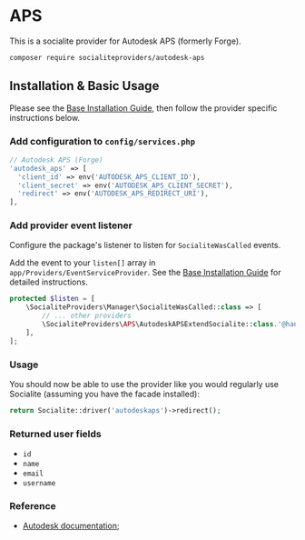 # APS

This is a socialite provider for Autodesk APS (formerly Forge). 

```bash
composer require socialiteproviders/autodesk-aps
```

## Installation & Basic Usage

Please see the [Base Installation Guide](https://socialiteproviders.com/usage/), then follow the provider specific instructions below.

### Add configuration to `config/services.php`

```php
// Autodesk APS (Forge)
'autodesk_aps' => [    
  'client_id' => env('AUTODESK_APS_CLIENT_ID'),  
  'client_secret' => env('AUTODESK_APS_CLIENT_SECRET'),  
  'redirect' => env('AUTODESK_APS_REDIRECT_URI'),
],
```

### Add provider event listener

Configure the package's listener to listen for `SocialiteWasCalled` events.

Add the event to your `listen[]` array in `app/Providers/EventServiceProvider`. See the [Base Installation Guide](https://socialiteproviders.com/usage/) for detailed instructions.

```php
protected $listen = [
    \SocialiteProviders\Manager\SocialiteWasCalled::class => [
        // ... other providers
        \SocialiteProviders\APS\AutodeskAPSExtendSocialite::class.'@handle',
    ],
];
```

### Usage

You should now be able to use the provider like you would regularly use Socialite (assuming you have the facade installed):

```php
return Socialite::driver('autodeskaps')->redirect();
```

### Returned user fields

- `id`
- `name`
- `email`
- `username`

### Reference

- [Autodesk documentation](https://aps.autodesk.com/en/docs/oauth/v1/tutorials/get-3-legged-token/);

